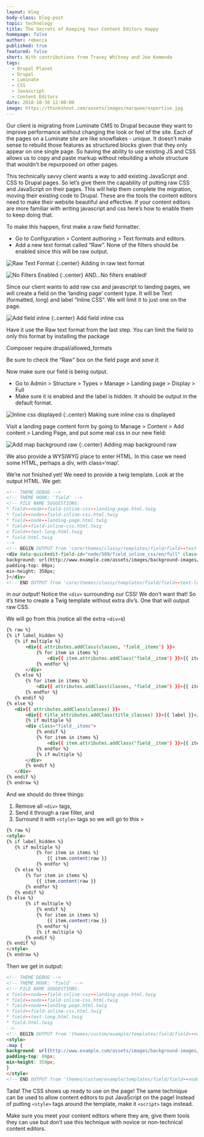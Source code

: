 ```yaml
---
layout: blog
body-class: blog-post
topic: technology
title: The Secrets of Keeping Your Content Editors Happy
homepage: false
author: rebecca
published: true
featured: false
short: With contributions from Tracey Whitney and Joe Komenda
tags:
  - Drupal Planet
  - Drupal
  - Luminate
  - CSS
  - Javascript
  - Content Editors
date: 2018-10-30 12:00:00
image: https://thinkshout.com/assets/images/marquee/expertise.jpg
---
```

Our client is migrating from Luminate CMS to Drupal because they want to improve performance without changing the look or feel of the site. Each of the pages on a Luminate site are like snowflakes - unique. It doesn’t make sense to rebuild those features as structured blocks given that they only appear on one single page. So having the ability to use existing JS and CSS allows us to copy and paste markup without rebuilding a whole structure that wouldn't be repurposed on other pages.

This technically savvy client wants a way to add existing JavaScript and CSS to Drupal pages. So let’s give them the capability of putting raw CSS and JavaScript on their pages. This will help them complete the migration, moving their existing code to Drupal. These are the tools the content editors need to make their website beautiful and effective. If your content editors are more familiar with writing javascript and css here’s how to enable them to keep doing that.

To make this happen, first make a raw field formatter.
- Go to Configuration > Content authoring > Text formats and editors.
- Add a new text format called “Raw”. None of the filters should be enabled since this will be raw output.

![Raw Text Format](/assets/images/blog/Add_a_raw_text_format.png)
{:.center}
<span class="caption"><i class="fa fa-caret-up"></i>Adding in raw text format</span>

![No Filters Enabled](/assets/images/blog/No_filters_enabled.png)
{:.center}
<span class="caption"><i class="fa fa-caret-up"></i>AND...No filters enabled!</span>

Since our client wants to add raw css and javascript to landing pages, we will create a field on the ‘landing page’ content type. It will be Text (formatted, long) and label “Inline CSS”. We will limit it to just one on the page.

![Add field inline](/assets/images/blog/Add_field_inline_css.png)
{:.center}
<span class="caption"><i class="fa fa-caret-up"></i>Add field inline css</span>

Have it use the Raw text format from the last step. You can limit the field to only this format by installing the package

Composer require drupal/allowed_formats

Be sure to check the “Raw” box on the field page and *save it.*

Now make sure our field is being output.
- Go to Admin > Structure > Types > Manage > Landing page > Display > Full
- Make sure it is enabled and the label is hidden. It should be output in the default format.

![Inline css displayed](/assets/images/blog/Make_sure_inline_css_is_displayed.png)
{:.center}
<span class="caption"><i class="fa fa-caret-up"></i>Making sure inline css is displayed</span>

Visit a landing page content form by going to Manage > Content > Add content > Landing Page, and put some real css in our new field:

![Add map background raw](/assets/images/blog/Add_map_background_raw_css.png)
{:.center}
<span class="caption"><i class="fa fa-caret-up"></i>Adding map background raw</span>

We also provide a WYSIWYG place to enter HTML. In this case we need some HTML, perhaps a div, with class=‘map’.

We’re not finished yet! We need to provide a twig template. Look at the output HTML. We get:

~~~html
<!-- THEME DEBUG -->
<!-- THEME HOOK: 'field' -->
<!-- FILE NAME SUGGESTIONS:
* field--node--field-inline-css--landing-page.html.twig
* field--node--field-inline-css.html.twig
* field--node--landing-page.html.twig
* field--field-inline-css.html.twig
x field--text-long.html.twig
* field.html.twig
-->
<!-- BEGIN OUTPUT from 'core/themes/classy/templates/field/field--text-long.html.twig' -->
<div data-quickedit-field-id="node/589/field_inline_css/en/full" class="clearfix text-formatted field field--name-field-inline-css field--type-text-long field--label-hidden field__item">.map {
background: url(http://www.example.com/assets/images/background-images/banner-landing-page/map.png) center no-repeat;
padding-top: 80px;
min-height: 350px;
}</div>
<!-- END OUTPUT from 'core/themes/classy/templates/field/field--text-long.html.twig' -->
~~~

in our output! Notice the `<div>` surrounding our CSS! We don’t want that! So it’s time to create a Twig template without extra div’s. One that will output raw CSS.

We will go from this (notice all the extra `<div>`s)

~~~html
{% raw %}
{% if label_hidden %}
   {% if multiple %}
       <div{{ attributes.addClass(classes, 'field__items') }}>
           {% for item in items %}
               <div{{ item.attributes.addClass('field__item') }}>{{ item.content }}</div>
           {% endfor %}
       </div>
   {% else %}
       {% for item in items %}
           <div{{ attributes.addClass(classes, 'field__item') }}>{{ item.content }}</div>
       {% endfor %}
   {% endif %}
{% else %}
   <div{{ attributes.addClass(classes) }}>
       <div{{ title_attributes.addClass(title_classes) }}>{{ label }}</div>
       {% if multiple %}
       <div class="field__items">
           {% endif %}
           {% for item in items %}
               <div{{ item.attributes.addClass('field__item') }}>{{ item.content }}</div>
           {% endfor %}
           {% if multiple %}
       </div>
       {% endif %}
   </div>
{% endif %}
{% endraw %}
~~~


And we should do three things:
1. Remove all `<div>` tags,
2. Send it through a raw filter, and
3. Surround it with `<style>` tags so we will go to this >

~~~html
{% raw %}
<style>
{% if label_hidden %}
   {% if multiple %}
           {% for item in items %}
               {{ item.content|raw }}
           {% endfor %}
   {% else %}
       {% for item in items %}
           {{ item.content|raw }}
       {% endfor %}
   {% endif %}
{% else %}
       {% if multiple %}
           {% endif %}
           {% for item in items %}
               {{ item.content|raw }}
           {% endfor %}
           {% if multiple %}
       {% endif %}
{% endif %}
</style>
{% endraw %}
~~~

Then we get in output:

~~~html
<!-- THEME DEBUG -->
<!-- THEME HOOK: 'field' -->
<!-- FILE NAME SUGGESTIONS:
x field--node--field-inline-css--landing-page.html.twig
* field--node--field-inline-css.html.twig
* field--node--landing-page.html.twig
* field--field-inline-css.html.twig
* field--text-long.html.twig
* field.html.twig
-->
<!-- BEGIN OUTPUT from 'themes/custom/example/templates/field/field--node--field-inline-css--landing-page.html.twig' -->
<style>
.map {
background: url(http://www.example.com/assets/images/background-images/banner-section-landing-page/map.png) center no-repeat;
padding-top: 80px;
min-height: 350px;
}
</style>
<!-- END OUTPUT from 'themes/custom/example/templates/field/field--node--field-inline-css--landing-page.html.twig' -->
~~~

Tada! The CSS shows up ready to use on the page! The same technique can be used to allow content editors to put JavaScript on the page! Instead of putting `<style>` tags around the template, make it `<script>` tags instead.

Make sure you meet your content editors where they are, give them tools they can use but don’t use this technique with novice or non-technical content editors.
